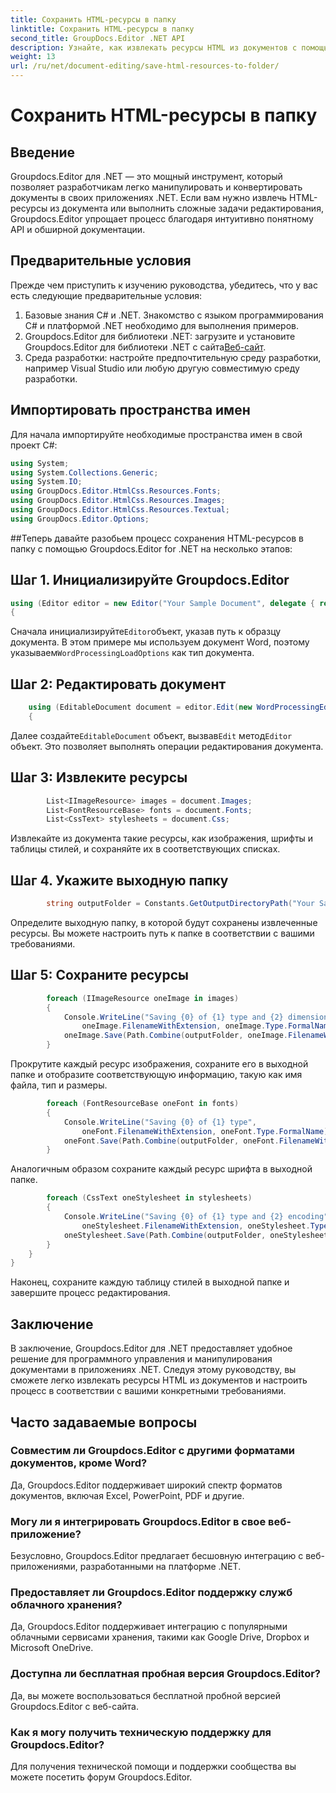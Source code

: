 ```yaml
---
title: Сохранить HTML-ресурсы в папку
linktitle: Сохранить HTML-ресурсы в папку
second_title: GroupDocs.Editor .NET API
description: Узнайте, как извлекать ресурсы HTML из документов с помощью Groupdocs.Editor для .NET. Это подробное руководство содержит пошаговые инструкции для разработчиков.
weight: 13
url: /ru/net/document-editing/save-html-resources-to-folder/
---
```


# Сохранить HTML-ресурсы в папку

## Введение
Groupdocs.Editor для .NET — это мощный инструмент, который позволяет разработчикам легко манипулировать и конвертировать документы в своих приложениях .NET. Если вам нужно извлечь HTML-ресурсы из документа или выполнить сложные задачи редактирования, Groupdocs.Editor упрощает процесс благодаря интуитивно понятному API и обширной документации.
## Предварительные условия
Прежде чем приступить к изучению руководства, убедитесь, что у вас есть следующие предварительные условия:
1. Базовые знания C# и .NET. Знакомство с языком программирования C# и платформой .NET необходимо для выполнения примеров.
2.  Groupdocs.Editor для библиотеки .NET: загрузите и установите Groupdocs.Editor для библиотеки .NET с сайта[Веб-сайт](https://releases.groupdocs.com/editor/net/).
3. Среда разработки: настройте предпочтительную среду разработки, например Visual Studio или любую другую совместимую среду разработки.

## Импортировать пространства имен
Для начала импортируйте необходимые пространства имен в свой проект C#:
```csharp
using System;
using System.Collections.Generic;
using System.IO;
using GroupDocs.Editor.HtmlCss.Resources.Fonts;
using GroupDocs.Editor.HtmlCss.Resources.Images;
using GroupDocs.Editor.HtmlCss.Resources.Textual;
using GroupDocs.Editor.Options;
```
##Теперь давайте разобьем процесс сохранения HTML-ресурсов в папку с помощью Groupdocs.Editor for .NET на несколько этапов:
## Шаг 1. Инициализируйте Groupdocs.Editor
```csharp
using (Editor editor = new Editor("Your Sample Document", delegate { return new WordProcessingLoadOptions(); }))
{
```
 Сначала инициализируйте`Editor`объект, указав путь к образцу документа. В этом примере мы используем документ Word, поэтому указываем`WordProcessingLoadOptions` как тип документа.
## Шаг 2: Редактировать документ
```csharp
	using (EditableDocument document = editor.Edit(new WordProcessingEditOptions()))
	{
```
 Далее создайте`EditableDocument` объект, вызвав`Edit` метод`Editor` объект. Это позволяет выполнять операции редактирования документа.
## Шаг 3: Извлеките ресурсы
```csharp
		List<IImageResource> images = document.Images;
		List<FontResourceBase> fonts = document.Fonts;
		List<CssText> stylesheets = document.Css;
```
Извлекайте из документа такие ресурсы, как изображения, шрифты и таблицы стилей, и сохраняйте их в соответствующих списках.
## Шаг 4. Укажите выходную папку
```csharp
		string outputFolder = Constants.GetOutputDirectoryPath("Your Sample Document");
```
Определите выходную папку, в которой будут сохранены извлеченные ресурсы. Вы можете настроить путь к папке в соответствии с вашими требованиями.
## Шаг 5: Сохраните ресурсы
```csharp
		foreach (IImageResource oneImage in images)
		{
			Console.WriteLine("Saving {0} of {1} type and {2} dimensions",
				oneImage.FilenameWithExtension, oneImage.Type.FormalName, oneImage.LinearDimensions);
			oneImage.Save(Path.Combine(outputFolder, oneImage.FilenameWithExtension));
		}
```
Прокрутите каждый ресурс изображения, сохраните его в выходной папке и отобразите соответствующую информацию, такую как имя файла, тип и размеры.
```csharp
		foreach (FontResourceBase oneFont in fonts)
		{
			Console.WriteLine("Saving {0} of {1} type",
				oneFont.FilenameWithExtension, oneFont.Type.FormalName);
			oneFont.Save(Path.Combine(outputFolder, oneFont.FilenameWithExtension));
		}
```
Аналогичным образом сохраните каждый ресурс шрифта в выходной папке.
```csharp
		foreach (CssText oneStylesheet in stylesheets)
		{
			Console.WriteLine("Saving {0} of {1} type and {2} encoding",
				oneStylesheet.FilenameWithExtension, oneStylesheet.Type.FormalName, oneStylesheet.Encoding);
			oneStylesheet.Save(Path.Combine(outputFolder, oneStylesheet.FilenameWithExtension));
		}
	}
}
```
Наконец, сохраните каждую таблицу стилей в выходной папке и завершите процесс редактирования.

## Заключение
В заключение, Groupdocs.Editor для .NET предоставляет удобное решение для программного управления и манипулирования документами в приложениях .NET. Следуя этому руководству, вы сможете легко извлекать ресурсы HTML из документов и настроить процесс в соответствии с вашими конкретными требованиями.
## Часто задаваемые вопросы
### Совместим ли Groupdocs.Editor с другими форматами документов, кроме Word?
Да, Groupdocs.Editor поддерживает широкий спектр форматов документов, включая Excel, PowerPoint, PDF и другие.
### Могу ли я интегрировать Groupdocs.Editor в свое веб-приложение?
Безусловно, Groupdocs.Editor предлагает бесшовную интеграцию с веб-приложениями, разработанными на платформе .NET.
### Предоставляет ли Groupdocs.Editor поддержку служб облачного хранения?
Да, Groupdocs.Editor поддерживает интеграцию с популярными облачными сервисами хранения, такими как Google Drive, Dropbox и Microsoft OneDrive.
### Доступна ли бесплатная пробная версия Groupdocs.Editor?
Да, вы можете воспользоваться бесплатной пробной версией Groupdocs.Editor с веб-сайта.
### Как я могу получить техническую поддержку для Groupdocs.Editor?
Для получения технической помощи и поддержки сообщества вы можете посетить форум Groupdocs.Editor.